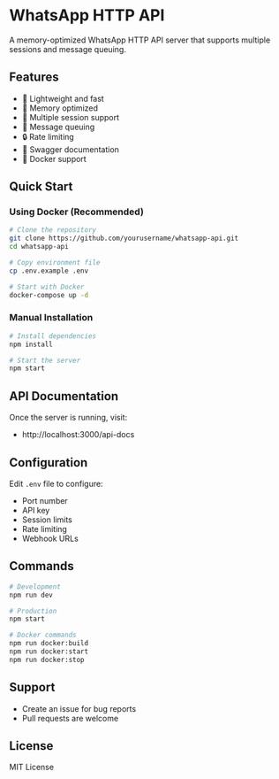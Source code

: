# WhatsApp HTTP API

A memory-optimized WhatsApp HTTP API server that supports multiple sessions and message queuing.

## Features

- 🚀 Lightweight and fast
- 💾 Memory optimized
- 👥 Multiple session support
- 📨 Message queuing
- 🔒 Rate limiting
- 📝 Swagger documentation
- 🐳 Docker support

## Quick Start

### Using Docker (Recommended)

```bash
# Clone the repository
git clone https://github.com/yourusername/whatsapp-api.git
cd whatsapp-api

# Copy environment file
cp .env.example .env

# Start with Docker
docker-compose up -d
```

### Manual Installation

```bash
# Install dependencies
npm install

# Start the server
npm start
```

## API Documentation

Once the server is running, visit:
- http://localhost:3000/api-docs

## Configuration

Edit `.env` file to configure:
- Port number
- API key
- Session limits
- Rate limiting
- Webhook URLs

## Commands

```bash
# Development
npm run dev

# Production
npm start

# Docker commands
npm run docker:build
npm run docker:start
npm run docker:stop
```

## Support

- Create an issue for bug reports
- Pull requests are welcome

## License

MIT License
